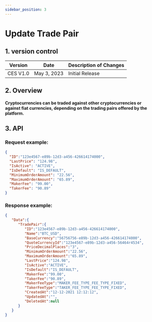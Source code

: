 ```yaml
---
sidebar_position: 3
---
```


# Update Trade Pair

## 1. version control

| Version  | Date        | Description of Changes |
| -------- | ----------- | ---------------------- |
| CES V1.0 | May 3, 2023 | Initial Release        |

## 2. Overview

#### Cryptocurrencies can be traded against other cryptocurrencies or against fiat currencies, depending on the trading pairs offered by the platform.


## 3. API

### Request example:

```json
{
  "ID":"123e4567-e89b-12d3-a456-426614174000",
  "LastPrice": "124.98",
  "IsActive": "ACTIVE",
  "IsDefault": "IS_DEFAULT",
  "MinimumOrderAmount": "22.56",
  "MaximumOrderAmount": "65.89",
  "MakerFee": "99.00",
  "TakerFee": "90.89"
}
```
### Response example:

```json
{
   "Data":{
      "TradePair":{
         "ID":"123e4567-e89b-12d3-a456-426614174000",
         "Name":"BTC_USD",
         "BaseCurrency":"56756756-e89b-12d3-a456-426614174000",
         "QuoteCurrencyId":"123e4567-e89b-12d3-a456-56464r4534",
         "PriceDecimalPlaces":"3",
         "MinimumOrderAmount":"22.56",
         "MaximumOrderAmount":"65.89",
         "LastPrice":"124.98",
         "IsActive":"ACTIVE",
         "IsDefault":"IS_DEFAULT",
         "MakerFee":"99.00",
         "TakerFee":"90.89",
         "MakerFeeType":"MAKER_FEE_TYPE_FEE_TYPE_FIXED",
         "TakerFeeType":"TAKER_FEE_TYPE_FEE_TYPE_FIXED",
         "CreatedAt":"12-12-2021 12:12:12",
         "UpdatedAt":"",
         "DeletedAt":null
      }
   }
}
```